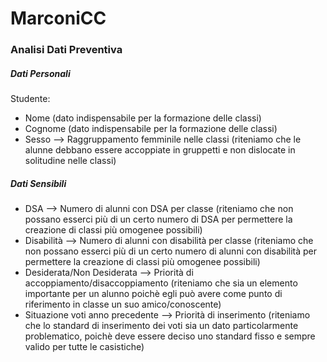 # MarconiCC

### Analisi Dati Preventiva

##### Dati Personali
Studente:
- Nome    (dato indispensabile per la formazione delle classi)
- Cognome  (dato indispensabile per la formazione delle classi)
- Sesso --> Raggruppamento femminile nelle classi     (riteniamo che le alunne debbano essere accoppiate in gruppetti e non dislocate in solitudine nelle classi)

##### Dati Sensibili
- DSA --> Numero di alunni con DSA per classe   (riteniamo che non possano esserci più di un certo numero di DSA per permettere la creazione di classi più omogenee possibili)
- Disabilità --> Numero di alunni con disabilità per classe     (riteniamo che non possano esserci più di un certo numero di alunni con disabilità per permettere la creazione di classi più omogenee possibili)
- Desiderata/Non Desiderata --> Priorità di accoppiamento/disaccoppiamento      (riteniamo che sia un elemento importante per un alunno poichè egli può avere come punto di riferimento in classe un suo amico/conoscente)
- Situazione voti anno precedente --> Priorità di inserimento    (riteniamo che lo standard di inserimento dei voti sia un dato particolarmente problematico, poichè deve essere deciso uno standard fisso e sempre valido per tutte le casistiche)
